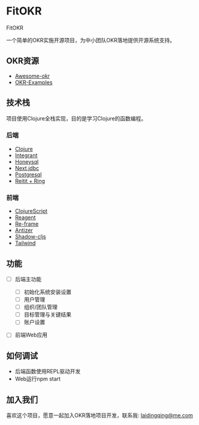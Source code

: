 # FitOKR

FitOKR

一个简单的OKR实施开源项目，为中小团队OKR落地提供开源系统支持。

## OKR资源

* [Awesome-okr](https://github.com/domenicosolazzo/awesome-okr)
* [OKR-Examples](https://okrstudio.com/okr-examples/)

## 技术栈

项目使用Clojure全栈实现，目的是学习Clojure的函数编程。

### 后端

* [Clojure](http://clojure.org)
* [Integrant](https://github.com/weavejester/integrant)
* [Honeysql](https://github.com/seancorfield/honeysql)
* [Next.jdbc](https://github.com/seancorfield/next-jdbc)
* [Postgresql](https://www.postgresql.org)
* [Reitit + Ring](https://github.com/metosin/reitit/)

### 前端

* [ClojureScript](http://clojure.org)
* [Reagent](http://reagent-project.github.io)
* [Re-frame](http://day8.github.io/re-frame/re-frame/)
* [Antizer](https://github.com/christoph-frick/antizer)
* [Shadow-cljs](https://github.com/thheller/shadow-cljs)
* [Tailwind](https://tailwind.nodejs.cn/docs/transition-timing-function)


## 功能

- [ ] 后端主功能
  - [ ] 初始化系统安装设置
  - [ ] 用户管理
  - [ ] 组织/团队管理
  - [ ] 目标管理与关键结果
  - [ ] 账户设置
- [ ] 前端Web应用


## 如何调试

* 后端函数使用REPL驱动开发
* Web运行npm start

## 加入我们

喜欢这个项目，愿意一起加入OKR落地项目开发，联系我: laidingqing@me.com
